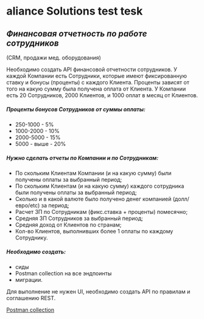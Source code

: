 # aliance Solutions test tesk
## _Финансовая отчетность по работе сотрудников_

(CRM, продажи мед. оборудования)

Необходимо создать API финансовой отчетности сотрудников. 
У каждой Компании есть Сотрудники, которые имеют фиксированную ставку и бонусы (проценты) с каждого Клиента. Проценты зависят от того на какую сумму была получена оплата от Клиента.
У Компании есть 20 Сотрудников, 2000 Клиентов, и 1000 оплат в месяц от Клиентов. 


##### Проценты бонусов Сотрудников от суммы оплаты:
- 250-1000 - 5%
- 1000-2000 - 10%
- 2000-5000 - 15%
- 5000 - выше - 20%

##### Нужно сделать отчеты по Компании и по Сотрудникам:

- По скольким Клиентам Компании (и на какую сумму) были получены оплаты за выбранный период;
- По скольким Клиентам (и на какую сумму) каждого сотрудника были получены оплаты за выбранный период;
- Сколько и в какой валюте было получено денег компанией (долл/евро/etc) за период;
- Расчет ЗП по Сотрудникам (фикс.ставка + проценты) помесячно;
- Средняя ЗП Сотрудников за выбранный период;
- Средняя доход от Клиентов по странам;
- Кол-во Клиентов, выполнивших более 1 оплаты по каждому Сотруднику.

##### Необходимо создать:
- сиды
- Postman collection на все эндпоинты
- миграции.

Для выполнение не нужен UI, необходимо создать API по правилам и соглашению REST.

[Postman collection](https://www.getpostman.com/collections/b01cb7e63faca5be17ae)
